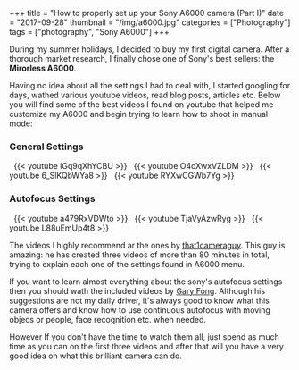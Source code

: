 +++
title = "How to properly set up your Sony A6000 camera (Part I)"
date = "2017-09-28"
thumbnail = "/img/a6000.jpg"
categories = ["Photography"]
tags = ["photography", "Sony A6000"]
+++

During my summer holidays, I decided to buy my first digital camera. After a thorough market research, I finally chose one of Sony's best sellers: the **Mirorless A6000**.

Having no idea about all the settings I had to deal with, I started googling for days, wathed various youtube videos, read blog posts, articles etc. Below you will find some of the best videos I found on youtube that helped me customize my A6000 and begin trying to learn how to shoot in manual mode:


### General Settings
&nbsp;
{{< youtube iGq9qXhYCBU >}}
&nbsp;
{{< youtube O4oXwxVZLDM >}}
&nbsp;
{{< youtube 6_SlKQbWYa8 >}}
&nbsp;
{{< youtube RYXwCGWb7Yg >}}
&nbsp;
&nbsp;
### Autofocus Settings
&nbsp;
{{< youtube a479RxVDWto >}}
&nbsp;
{{< youtube TjaVyAzwRyg >}}
&nbsp;
{{< youtube L88uEmUp4t8 >}}
&nbsp;

The videos I highly recommend ar the ones by [that1cameraguy](https://www.youtube.com/user/that1cameraguy). This guy is amazing: he has created three videos of more than 80 minutes in total, trying to explain each one of the settings found in A6000 menu.

If you want to learn almost everything about the sony's autofocus settings then you should wath the included videos by [Gary Fong](https://www.youtube.com/user/GFIGARYFONG). Although his suggestions are not my daily driver, it's always good to know what this camera offers and know how to use continuous autofocus with moving objecs or people, face recognition etc. when needed.

However If you don't have the time to watch them all, just spend as much time as you can on the first three videos and after that will you have a very good idea on what this brilliant camera can do.

